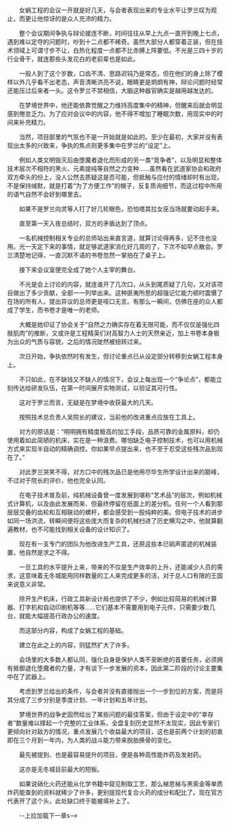 　　女蜗工程的会议一开就是好几天，与会者表现出来的专业水平让罗兰叹为观止，而更让他惊讶的是众人充沛的精力。

　　整个会议期间争执与辩论接连不断，时间往往从早上九点一直开到晚上七点，遇到难以定夺的问题时，吵到十二点都不稀奇。虽然大部分人都穿着正装，但在技术领域上可谓寸步不让，白热化程度一点都不比赤膊上阵要低。不光是三四十岁的行业骨干，就连那些头发花白的老前辈也是如此。

　　一般人到了这个岁数，口齿不清、思路迟钝乃是常态，但在他们的身上除了模样以外几乎看不出老态，声音清晰洪亮不说，眼睛更是炯炯有神，辩论问题时经常还能压过后来者一头。这令罗兰不禁相信，大脑这种器官确实是越用越发达的。

　　在梦境世界中，他还能依靠觉醒之力维持高度集中的精神，但醒来后就会明显感到倦怠乏力。为了应对会议中的内容，他不得不增加了睡眠次数，用现实中的时间来补充精力。

　　当然，项目部里的气氛也不是一开始就是如此的。至少在最初，大家并没有表现出太多的兴致来，争执的焦点则更多集中在罗兰的“设定”上。

　　例如人类文明毁灭后由堕魔者退化而形成的另一类“竞争者”，以及明显和整体技术层次不相符的黑火、元素提纯等自然之力变种……虽然看在武道家协会和政府双方牵头的份上，没人公然去质疑这是否可能，但抵触与应付的情绪却时有出现，不是保持缄默，就是打着“为了方便工作”的幌子，反复质询细节，而这过程中所用的语气自然不会好到哪里去。

　　如果不是罗兰向灵等人打了好几轮眼色，恐怕塔其拉女巫当场就要动起手来。

　　直至第一天入夜总结时，双方的矛盾达到了顶点。

　　一名机械控制相关专业的总师站出来直言道，就算讨论得再多，记不住也没用。光一天定下来的事情，就足够武道家消化好几周的了，下次不如早点散会。罗兰清楚地记得，一直沉默不语的书卷忽然一掌拍在了桌子上。

　　接下来会议室便完全成了她个人主宰的舞台。

　　不光是会上讨论的内容，就连谁开了几次口，从头到尾质疑了几句，又对该项目做出了多少贡献，全部一一列举出来。这种匪夷所思的超强记忆能力顿时震慑了在场的所有人，提出异议的总师更是哑口无言。有那么一瞬间，仿佛在座的众人都成了学生，而书卷才是唯一的老师。

　　大概是她印证了协会关于“自然之力确实存在着无限可能，而不仅仅是强化四肢肌肉”的推断，又或许是工程精英们对高智力人士的天然亲近，加上书卷本身极为出众的气质与容貌，之后的情况陡然被扭转过来。

　　次日开始，争执依然时有发生，但讨论重点已从设定部分转移到女蜗工程本身上。

　　不只如此，在不缺钱又不缺人的情况下，会议上每出现一个“争论点”，都能立刻传达给研发队伍，在第一时间展开实物测试，以验证其可行性。

　　这对于罗兰而言，无疑是在梦境中收获最大的几天。

　　按照技术总负责人吴院长的建议，当前他的改进重点应放在工具上。

　　对方的原话是：“明明拥有精度极高的加工手段，品质可靠的金属原料，却仍使用着如此简陋的机床，实在是一种浪费。哪怕缺乏电子控制技术，也可以用机械方式来实现半自动的精确调控。你如果早点提出来，也不至于忍受这些残次品到现在了。”

　　对此罗兰哭笑不得，对方口中的残次品已是他用尽毕生所学设计出来的巅峰，不过对于院长的评价，他也完全认同。

　　在电子技术普及前，纯机械设备曾一度发展到堪称“艺术品”的层次，例如机械式计算机，以及由此发展而来、但最终停留在纸面上的差分机。任何一个人看到那层层交叠的齿轮和互相联动的螺杆，都会感受到一股纯粹的美。但电子技术的进步如同一场洪流，转瞬间便将这些庞大而复杂的机械扫进了历史横沟之中，他就算翻遍教材，也不可能找到相关设备的设计知识了。

　　现在有一支专门的团队为他改进生产工具，还原这些本已销声匿迹的机械装置，他自然是求之不得。

　　一旦工具的水平提升上来，带来的不仅是生产效率的上升，还能减少人员的需求，这意味着无冬城能用同样数量的工人来完成更多的活，对于总人口有限的王国来说意义非常。

　　除开生产机床，行政工具新设计局也提供了不少，例如比较简易的机械计算器、打字机和自动印刷机等等……它们基本不需要用到电子元件，只需要少数几台，就能大幅提高行政办公的速度。

　　而这部分内容，构成了女蜗工程的基础。

　　建立在此之上的内容，则猛然扩大了许多。

　　会场里的大多数人都认同，强化自身是保护人类不至断绝的首要任务，必须拥有抵御退化堕魔者的力量，才有谈下一步发展的资本，因此第二阶段的讨论主要集中在了武器上。

　　考虑到罗兰给出的条件，与会者并没有直接抛出一个一步到位的方案，而是将其分成了三步分别是季度计划、一年计划和五年计划。

　　梦境世界的战争史固然给出了某些问题的最佳答案，但由于设定中的“幸存者”数量难以撑起一个完整的工业体系，全盘复刻历史显然不太现实，因此专家们更倾向针对敌方的情况，重点发展几个收益最大的项目，这也是前两个计划的初衷即在三个月到一年内，为人类的战斗能力带来脱胎换骨的变化。

　　最先被提到、也是最容易提升的项目，便是各种高性能炸药及发射药。

　　这亦是无冬城目前最大的短板。

　　如果说硝化火药还能从化学书籍中窥见制取工艺，那么梯恩梯与黑索金等单质炸药能查到的资料就稀少了许多，更别提现代复合火药的成分和配比了。现在官方代表开了这个头，此处缺口终于能被填补上了。

　　--上拉加载下一章s-->

